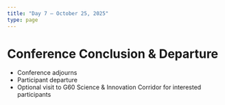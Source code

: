 ```yaml
---
title: "Day 7 – October 25, 2025"
type: page
---
```


# Conference Conclusion & Departure

- Conference adjourns  
- Participant departure  
- Optional visit to G60 Science & Innovation Corridor for interested participants

